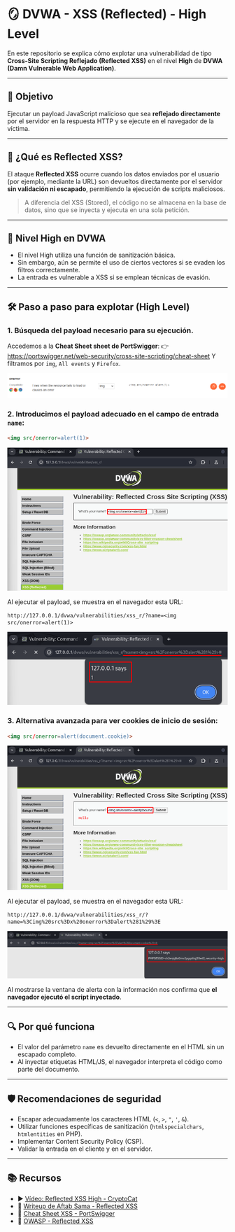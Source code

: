 # 🪞 DVWA - XSS (Reflected) - High Level

En este repositorio se explica cómo explotar una vulnerabilidad de tipo **Cross-Site Scripting Reflejado (Reflected XSS)** en el nivel **High** de **DVWA (Damn Vulnerable Web Application)**.

---

## 🎯 Objetivo

Ejecutar un payload JavaScript malicioso que sea **reflejado directamente** por el servidor en la respuesta HTTP y se ejecute en el navegador de la víctima.

---

## 🧠 ¿Qué es Reflected XSS?

El ataque **Reflected XSS** ocurre cuando los datos enviados por el usuario (por ejemplo, mediante la URL) son devueltos directamente por el servidor **sin validación ni escapado**, permitiendo la ejecución de scripts maliciosos.

> A diferencia del XSS (Stored), el código no se almacena en la base de datos, sino que se inyecta y ejecuta en una sola petición.

---

## 🔐 Nivel High en DVWA

- El nivel High utiliza una función de sanitización básica.
- Sin embargo, aún se permite el uso de ciertos vectores si se evaden los filtros correctamente.
- La entrada es vulnerable a XSS si se emplean técnicas de evasión.

---

## 🛠 Paso a paso para explotar (High Level)

### 1. Búsqueda del payload necesario para su ejecución.

Accedemos a la **Cheat Sheet sheet de PortSwigger**:
👉 https://portswigger.net/web-security/cross-site-scripting/cheat-sheet
Y filtramos por `img`, `All events` y `Firefox`.

![CheatSheet](assets/XSSR_CheatSheet.png) 

### 2. Introducimos el payload adecuado en el campo de entrada `name`:

```html
<img src/onerror=alert(1)>
```
![Comando1](assets/XSSR_Comando1.png) 

Al ejecutar el payload, se muestra en el navegador esta URL:
```
http://127.0.0.1/dvwa/vulnerabilities/xss_r/?name=<img src/onerror=alert(1)>
```
![Resultado1](assets/XSSR_Resultado1.png) 

### 3. Alternativa avanzada para ver cookies de inicio de sesión:

```html
<img src/onerror=alert(document.cookie)>
```
![Comando2](assets/XSSR_Comando2.png) 

Al ejecutar el payload, se muestra en el navegador esta URL:
```
http://127.0.0.1/dvwa/vulnerabilities/xss_r/?name=%3Cimg%20src%3Dx%20onerror%3Dalert%281%29%3E
```
![Resultado2](assets/XSSR_Resultado2.png) 

Al mostrarse la ventana de alerta con la información nos confirma que **el navegador ejecutó el script inyectado**.

---

## 🔍 Por qué funciona

- El valor del parámetro `name` es devuelto directamente en el HTML sin un escapado completo.
- Al inyectar etiquetas HTML/JS, el navegador interpreta el código como parte del documento.

---

## 🛡️ Recomendaciones de seguridad

- Escapar adecuadamente los caracteres HTML (`<`, `>`, `"`, `'`, `&`).
- Utilizar funciones específicas de sanitización (`htmlspecialchars`, `htmlentities` en PHP).
- Implementar Content Security Policy (CSP).
- Validar la entrada en el cliente y en el servidor.

---

## 📚 Recursos

- ▶️ [Vídeo: Reflected XSS High - CryptoCat](https://www.youtube.com/watch?v=qHHADT52L5s&list=PLHUKi1UlEgOJLPSFZaFKMoexpM6qhOb4Q&index=12)
- 📝 [Writeup de Aftab Sama - Reflected XSS](https://aftabsama.com/writeups/dvwa/reflected-cross-site-scripting-xss/)
- 🧾 [Cheat Sheet XSS - PortSwigger](https://portswigger.net/web-security/cross-site-scripting/cheat-sheet)
- 📖 [OWASP - Reflected XSS](https://owasp.org/www-community/attacks/xss/)
